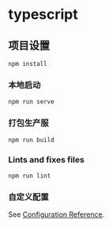 # typescript

## 项目设置
```
npm install
```

### 本地启动
```
npm run serve
```

### 打包生产服
```
npm run build
```

### Lints and fixes files
```
npm run lint
```

### 自定义配置
See [Configuration Reference](https://cli.vuejs.org/config/).
